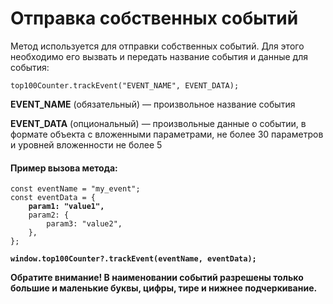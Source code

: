 # Отправка собственных событий

Метод используется для отправки собственных событий. Для этого необходимо его вызвать и передать название события и данные для события:

```
top100Counter.trackEvent("EVENT_NAME", EVENT_DATA);
```

**EVENT\_NAME** (обязательный) — произвольное название события

**EVENT\_DATA** (опциональный) — произвольные данные о событии, в формате объекта с вложенными параметрами, не более 30 параметров и уровней вложенности не более 5

#### Пример вызова метода:

<pre><code>const eventName = "my_event";
const eventData = {
<strong>    param1: "value1",
</strong>    param2: {
        param3: "value2",
    },
};

<strong>window.top100Counter?.trackEvent(eventName, eventData);
</strong></code></pre>

**Обратите внимание! В наименовании событий разрешены только большие и маленькие буквы, цифры, тире и нижнее подчеркивание.**
